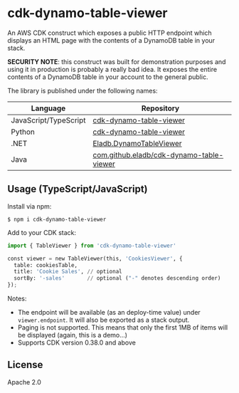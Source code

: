 # cdk-dynamo-table-viewer

An AWS CDK construct which exposes a public HTTP endpoint which displays an HTML
page with the contents of a DynamoDB table in your stack.

**SECURITY NOTE**: this construct was built for demonstration purposes and
using it in production is probably a really bad idea. It exposes the entire
contents of a DynamoDB table in your account to the general public.

The library is published under the following names:

|Language|Repository
|--------|-----------
|JavaScript/TypeScript|[cdk-dynamo-table-viewer](https://www.npmjs.com/package/cdk-dynamo-table-viewer)
|Python|[cdk-dynamo-table-viewer](https://pypi.org/project/cdk-dynamo-table-viewer/)
|.NET|[Eladb.DynamoTableViewer](https://www.nuget.org/packages/Eladb.DynamoTableViewer/)
|Java|[com.github.eladb/cdk-dynamo-table-viewer](https://search.maven.org/artifact/com.github.eladb/cdk-dynamo-table-viewer)

## Usage (TypeScript/JavaScript)

Install via npm:

```shell
$ npm i cdk-dynamo-table-viewer
```

Add to your CDK stack:

```python
import { TableViewer } from 'cdk-dynamo-table-viewer'

const viewer = new TableViewer(this, 'CookiesViewer', {
  table: cookiesTable,
  title: 'Cookie Sales', // optional
  sortBy: '-sales'       // optional ("-" denotes descending order)
});
```

Notes:

* The endpoint will be available (as an deploy-time value) under `viewer.endpoint`.
  It will also be exported as a stack output.
* Paging is not supported. This means that only the first 1MB of items will be
  displayed (again, this is a demo...)
* Supports CDK version 0.38.0 and above

## License

Apache 2.0
